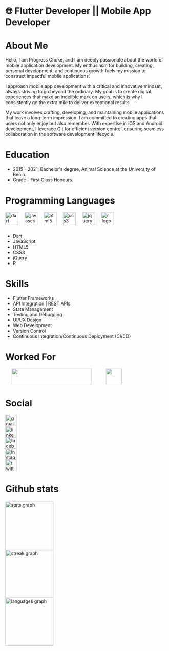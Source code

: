 # 🌐 Flutter Developer || Mobile App Developer

# About Me
Hello, I am Progress Chuke, and I am deeply passionate about the world of mobile application development. My enthusiasm for building, creating, personal development, and continuous growth fuels my mission to construct impactful mobile applications.

I approach mobile app development with a critical and innovative mindset, always striving to go beyond the ordinary. My goal is to create digital experiences that make an indelible mark on users, which is why I consistently go the extra mile to deliver exceptional results.

My work involves crafting, developing, and maintaining mobile applications that leave a long-term impression. I am committed to creating apps that users not only enjoy but also remember. With expertise in iOS and Android development, I leverage Git for efficient version control, ensuring seamless collaboration in the software development lifecycle.

# Education
<ul>
<li>2015 - 2021, Bachelor's degree, Animal Science at the University of Benin.</li>
<li>Grade - First Class Honours.</li>
</ul>


# Programming Languages

<div align="left">
  <img src="https://cdn.jsdelivr.net/gh/devicons/devicon/icons/dart/dart-original.svg" height="40" alt="dart logo"  />
  <img width="12" />
  <img src="https://cdn.jsdelivr.net/gh/devicons/devicon/icons/javascript/javascript-original.svg" height="40" alt="javascript logo"  />
  <img width="12" />
  <img src="https://cdn.jsdelivr.net/gh/devicons/devicon/icons/html5/html5-original.svg" height="40" alt="html5 logo"  />
  <img width="12" />
  <img src="https://cdn.jsdelivr.net/gh/devicons/devicon/icons/css3/css3-original.svg" height="40" alt="css3 logo"  />
  <img width="12" />
  <img src="https://cdn.jsdelivr.net/gh/devicons/devicon/icons/jquery/jquery-original.svg" height="40" alt="jquery logo"  />
  <img width="12" />
  <img src="https://cdn.jsdelivr.net/gh/devicons/devicon/icons/r/r-original.svg" height="40" alt="r logo"  />
</div>

###

<ul>
  <li>Dart</li>
  <li>JavaScript</li>
  <li>HTML5</li>
  <li>CSS3</li>
  <li>jQuery</li>
  <li>R</li>
</ul>

###

# Skills

<ul>
  <li>Flutter Frameworks</li>
  <li>API Integration | REST APIs</li>
  <li>State Management</li>
  <li>Testing and Debugging</li>
  <li>UI/UX Design</li>
  <li>Web Development</li>
  <li>Version Control</li>
  <li>Continuous Integration/Continuous Deployment (CI/CD)</li>
</ul>

# Worked For
<img src="https://github.com/Progresschuke/Progresschuke/assets/121574971/3654a044-e24e-4e12-bd9b-8037c4cf91b3" height="50" width="250" hspace="20" />
<img src="https://github.com/Progresschuke/Progresschuke/assets/121574971/cbcee656-f422-421d-86f7-e993f8359af9" height="50" width="50" hspace="20" />

<!--
<div style="position: relative; width: 200px; height: 200px;">
  <img src="https://github.com/Progresschuke/Progresschuke/assets/121574971/3654a044-e24e-4e12-bd9b-8037c4cf91b3" height="50" width="250" />
  <div style="position: absolute; bottom: 0; left: 0; right: 0; background: rgba(0, 0, 0, 0.5); color: white; text-align: center;">PushEat</div>
  
</div>
<div style="position: relative; width: 200px; height: 200px;">
  <img src="https://github.com/Progresschuke/Progresschuke/assets/121574971/cbcee656-f422-421d-86f7-e993f8359af9" height="50" width="50" hspace="20" />

  <div style="position: absolute; bottom: 0; left: 0; right: 0; background: rgba(0, 0, 0, 0.5); color: white; text-align: center;">Sharefood</div>
</div>
-->



# Social

<div align="left">
  <a href="mailto:progresschuke@gmail.com" target="_blank">
    <img src="https://img.shields.io/static/v1?message=Gmail&logo=gmail&label=&color=D14836&logoColor=white&labelColor=&style=for-the-badge" height="35" alt="gmail logo"  />
  </a>
</div>
<div align="left">
  <a href="https://www.linkedin.com/in/progress-chuke/" target="_blank">
    <img src="https://img.shields.io/static/v1?message=LinkedIn&logo=linkedin&label=&color=0077B5&logoColor=white&labelColor=&style=for-the-badge" height="35" alt="linkedin logo"  />
  </a>
</div>
<div align="left">
  <a href="https://www.facebook.com/chukeprogress" target="_blank">
    <img src="https://img.shields.io/static/v1?message=Facebook&logo=facebook&label=&color=1877F2&logoColor=white&labelColor=&style=for-the-badge" height="35" alt="facebook logo"  />
  </a>
</div>
<div align="left">
  <a href="https://instagram.com/progresschuke_" target="_blank">
    <img src="https://img.shields.io/static/v1?message=Instagram&logo=instagram&label=&color=E4405F&logoColor=white&labelColor=&style=for-the-badge" height="35" alt="instagram logo"  />
  </a>
</div>
<div align="left">
  <a href="https://twitter.com/Progress_Chuke" target="_blank">
    <img src="https://img.shields.io/static/v1?message=Twitter&logo=twitter&label=&color=1DA1F2&logoColor=white&labelColor=&style=for-the-badge" height="35" alt="twitter logo"  />
  </a>
</div>

###

# Github stats

###

<div align="left">
  <img src="https://github-readme-stats.vercel.app/api?username=Progresschuke&hide_title=false&hide_rank=false&show_icons=true&include_all_commits=true&count_private=true&disable_animations=false&theme=highcontrast&locale=en&hide_border=false" height="150" alt="stats graph"  />
</div>  
<div align="left">
  <img src="https://streak-stats.demolab.com?user=Progresschuke&locale=en&mode=daily&theme=highcontrast&hide_border=false&border_radius=4" height="150" alt="streak graph"  />
  </div>  
  <div align="left">
    <img src="https://github-readme-stats.vercel.app/api/top-langs?username=Progresschuke&locale=en&hide_title=false&layout=compact&card_width=320&langs_count=5&theme=highcontrast&hide_border=false" height="150" alt="languages graph"  />
  </div>  






<!--
**Progresschuke/Progresschuke** is a ✨ _special_ ✨ repository because its `README.md` (this file) appears on your GitHub profile.

Here are some ideas to get you started:

- 🔭 I’m currently working on ...
- 🌱 I’m currently learning ...
- 👯 I’m looking to collaborate on ...
- 🤔 I’m looking for help with ...
- 💬 Ask me about ...
- 📫 How to reach me: ...
- 😄 Pronouns: ...
- ⚡ Fun fact: ...
-->
